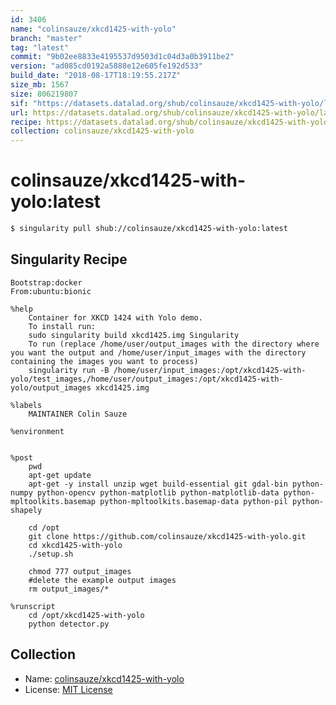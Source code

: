 ```yaml
---
id: 3406
name: "colinsauze/xkcd1425-with-yolo"
branch: "master"
tag: "latest"
commit: "9b02ee8833e4195537d9503d1c04d3a0b3911be2"
version: "ad085cd0192a5888e12e605fe192d533"
build_date: "2018-08-17T18:19:55.217Z"
size_mb: 1567
size: 806219807
sif: "https://datasets.datalad.org/shub/colinsauze/xkcd1425-with-yolo/latest/2018-08-17-9b02ee88-ad085cd0/ad085cd0192a5888e12e605fe192d533.simg"
url: https://datasets.datalad.org/shub/colinsauze/xkcd1425-with-yolo/latest/2018-08-17-9b02ee88-ad085cd0/
recipe: https://datasets.datalad.org/shub/colinsauze/xkcd1425-with-yolo/latest/2018-08-17-9b02ee88-ad085cd0/Singularity
collection: colinsauze/xkcd1425-with-yolo
---
```


# colinsauze/xkcd1425-with-yolo:latest

```bash
$ singularity pull shub://colinsauze/xkcd1425-with-yolo:latest
```

## Singularity Recipe

```singularity
Bootstrap:docker
From:ubuntu:bionic

%help
    Container for XKCD 1424 with Yolo demo. 
    To install run: 
	sudo singularity build xkcd1425.img Singularity
    To run (replace /home/user/output_images with the directory where you want the output and /home/user/input_images with the directory containing the images you want to process)
	singularity run -B /home/user/input_images:/opt/xkcd1425-with-yolo/test_images,/home/user/output_images:/opt/xkcd1425-with-yolo/output_images xkcd1425.img

%labels
    MAINTAINER Colin Sauze

%environment


%post  
    pwd
    apt-get update
    apt-get -y install unzip wget build-essential git gdal-bin python-numpy python-opencv python-matplotlib python-matplotlib-data python-mpltoolkits.basemap python-mpltoolkits.basemap-data python-pil python-shapely 

    cd /opt
    git clone https://github.com/colinsauze/xkcd1425-with-yolo.git
    cd xkcd1425-with-yolo
    ./setup.sh

    chmod 777 output_images
    #delete the example output images
    rm output_images/*

%runscript
    cd /opt/xkcd1425-with-yolo
    python detector.py
```

## Collection

 - Name: [colinsauze/xkcd1425-with-yolo](https://github.com/colinsauze/xkcd1425-with-yolo)
 - License: [MIT License](https://api.github.com/licenses/mit)

